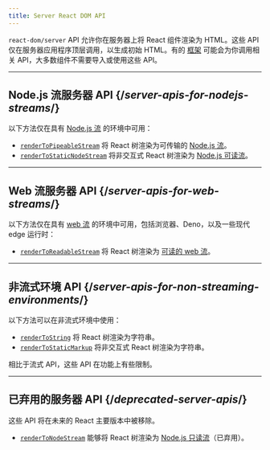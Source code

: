 ```yaml
---
title: Server React DOM API
---
```


<Intro>

`react-dom/server` API 允许你在服务器上将 React 组件渲染为 HTML。这些 API 仅在服务器应用程序顶层调用，以生成初始 HTML。有的 [框架](/learn/start-a-new-react-project#production-grade-react-frameworks) 可能会为你调用相关 API，大多数组件不需要导入或使用这些 API。

</Intro>

---

## Node.js 流服务器 API {/*server-apis-for-nodejs-streams*/}

以下方法仅在具有 [Node.js 流](https://nodejs.org/api/stream.html) 的环境中可用：

* [`renderToPipeableStream`](/reference/react-dom/server/renderToPipeableStream) 将 React 树渲染为可传输的 [Node.js 流](https://nodejs.org/api/stream.html)。
* [`renderToStaticNodeStream`](/reference/react-dom/server/renderToStaticNodeStream) 将非交互式 React 树渲染为 [Node.js 可读流](https://nodejs.org/api/stream.html#readable-streams)。

---

## Web 流服务器 API {/*server-apis-for-web-streams*/}

以下方法仅在具有 [web 流](https://developer.mozilla.org/zh-CN/docs/Web/API/Streams_API) 的环境中可用，包括浏览器、Deno，以及一些现代 edge 运行时：

+   [`renderToReadableStream`](/reference/react-dom/server/renderToReadableStream) 将 React 树渲染为 [可读的 web 流](https://developer.mozilla.org/zh-CN/docs/Web/API/ReadableStream)。

---

## 非流式环境 API {/*server-apis-for-non-streaming-environments*/}

以下方法可以在非流式环境中使用：

* [`renderToString`](/reference/react-dom/server/renderToString) 将 React 树渲染为字符串。
* [`renderToStaticMarkup`](/reference/react-dom/server/renderToStaticMarkup) 将非交互式 React 树渲染为字符串。

相比于流式 API，这些 API 在功能上有些限制。

---

## 已弃用的服务器 API {/*deprecated-server-apis*/}

<Deprecated>

这些 API 将在未来的 React 主要版本中被移除。

</Deprecated>

* [`renderToNodeStream`](/reference/react-dom/server/renderToNodeStream) 能够将 React 树渲染为 [Node.js 只读流](https://nodejs.org/api/stream.html#readable-streams)（已弃用）。
